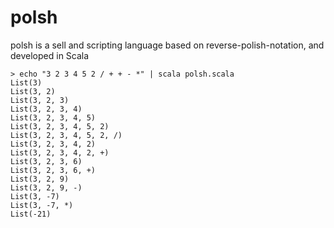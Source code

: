 # polsh
polsh is a sell and scripting language based on reverse-polish-notation, and developed in Scala

```
> echo "3 2 3 4 5 2 / + + - *" | scala polsh.scala 
List(3)
List(3, 2)
List(3, 2, 3)
List(3, 2, 3, 4)
List(3, 2, 3, 4, 5)
List(3, 2, 3, 4, 5, 2)
List(3, 2, 3, 4, 5, 2, /)
List(3, 2, 3, 4, 2)
List(3, 2, 3, 4, 2, +)
List(3, 2, 3, 6)
List(3, 2, 3, 6, +)
List(3, 2, 9)
List(3, 2, 9, -)
List(3, -7)
List(3, -7, *)
List(-21)
```
